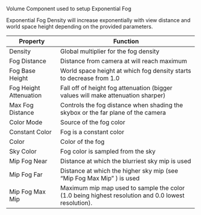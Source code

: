 Volume Component used to setup Exponential Fog

Exponential Fog Density will increase exponentially with view distance and world space height depending on the provided parameters.

| Property               | Function                                                     |
| ---------------------- | ------------------------------------------------------------ |
| Density                | Global multiplier for the fog density                        |
| Fog Distance           | Distance from camera at will reach maximum                   |
| Fog Base Height        | World space height at which fog density starts to decrease from 1.0 |
| Fog Height Attenuation | Fall off of height fog attenuation (bigger values will make attenuation sharper) |
| Max Fog Distance       | Controls the fog distance when shading the skybox or the far plane of the camera |
| Color Mode             | Source of the fog color                                      |
| Constant Color         | Fog is a constant color                                      |
| Color                  | Color of the fog                                             |
| Sky Color              | Fog color is sampled from the sky                            |
| Mip Fog Near           | Distance at which the blurriest sky mip is used              |
| Mip Fog Far            | Distance at which the higher sky mip (see “Mip Fog Max Mip” ) is used |
| Mip Fog Max Mip        | Maximum mip map used to sample the color (1.0 being highest resolution and 0.0 lowest resolution). |

